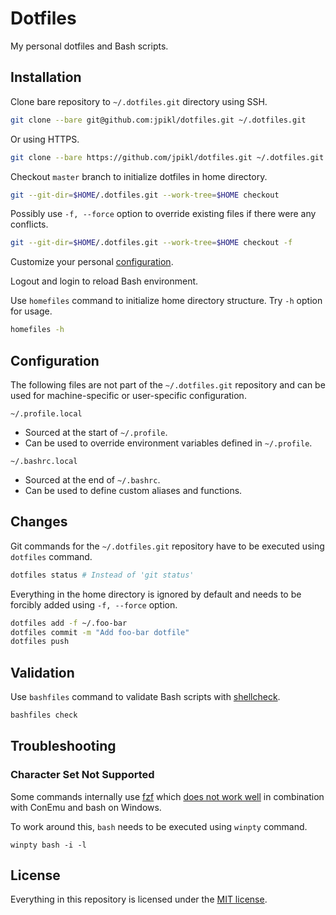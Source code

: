 # Dotfiles

My personal dotfiles and Bash scripts.

## Installation

Clone bare repository to `~/.dotfiles.git` directory using SSH.

```bash
git clone --bare git@github.com:jpikl/dotfiles.git ~/.dotfiles.git
```

Or using HTTPS.

```bash
git clone --bare https://github.com/jpikl/dotfiles.git ~/.dotfiles.git
```

Checkout `master` branch to initialize dotfiles in home directory.

```bash
git --git-dir=$HOME/.dotfiles.git --work-tree=$HOME checkout
```

Possibly use `-f, --force` option to override existing files if there were
any conflicts.

```bash
git --git-dir=$HOME/.dotfiles.git --work-tree=$HOME checkout -f
```

Customize your personal [configuration](#configuration).

Logout and login to reload Bash environment.

Use `homefiles` command to initialize home directory structure.
Try `-h` option for usage.

```bash
homefiles -h
```

## Configuration

The following files are not part of the `~/.dotfiles.git` repository and
can be used for machine-specific or user-specific configuration.

`~/.profile.local`

- Sourced at the start of `~/.profile`.
- Can be used to override environment variables defined in `~/.profile`.

`~/.bashrc.local`

- Sourced at the end of `~/.bashrc`.
- Can be used to define custom aliases and functions.

## Changes

Git commands for the `~/.dotfiles.git` repository have to be executed
using `dotfiles` command.

```bash
dotfiles status # Instead of 'git status'
```

Everything in the home directory is ignored by default and
needs to be  forcibly added using `-f, --force` option.

```bash
dotfiles add -f ~/.foo-bar
dotfiles commit -m "Add foo-bar dotfile"
dotfiles push
```

## Validation

Use `bashfiles` command to validate Bash scripts with [shellcheck](https://shellcheck.net).

```bash
bashfiles check
```

## Troubleshooting

### Character Set Not Supported

Some commands internally use [fzf](https://github.com/junegunn/fzf) which
[does not work well](https://github.com/junegunn/fzf/issues/963) in combination
with ConEmu and bash on Windows.

To work around this, `bash` needs to be executed using `winpty` command.

`winpty bash -i -l`

## License

Everything in this repository is licensed under the [MIT license](LICENSE.md).
